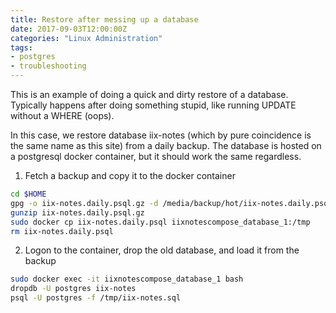 ```yaml
---
title: Restore after messing up a database
date: 2017-09-03T12:00:00Z
categories: "Linux Administration"
tags:
- postgres
- troubleshooting
---
```

This is an example of doing a quick and dirty restore of a database. Typically happens after doing something stupid, like running UPDATE without a WHERE (oops).

In this case, we restore database iix-notes (which by pure coincidence is the same name as this site) from a daily backup. The database is hosted on a postgresql docker container, but it should work the same regardless.

1. Fetch a backup and copy it to the docker container
```bash
cd $HOME
gpg -o iix-notes.daily.psql.gz -d /media/backup/hot/iix-notes.daily.psql.gz.gpg
gunzip iix-notes.daily.psql.gz 
sudo docker cp iix-notes.daily.psql iixnotescompose_database_1:/tmp
rm iix-notes.daily.psql
```

2. Logon to the container, drop the old database, and load it from the backup
```bash
sudo docker exec -it iixnotescompose_database_1 bash
dropdb -U postgres iix-notes
psql -U postgres -f /tmp/iix-notes.sql
```

